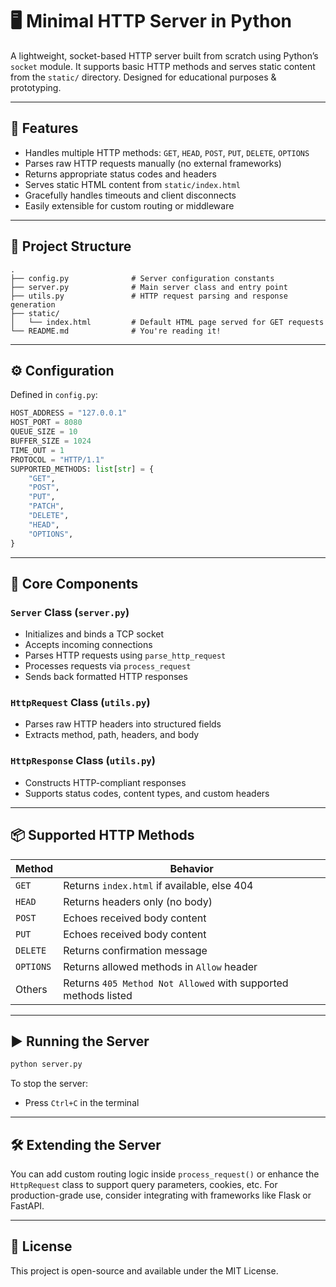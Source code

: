 # 🖥️ Minimal HTTP Server in Python

A lightweight, socket-based HTTP server built from scratch using Python’s `socket` module. It supports basic HTTP methods and serves static content from the `static/` directory. Designed for educational purposes & prototyping.

---

## 🚀 Features

- Handles multiple HTTP methods: `GET`, `HEAD`, `POST`, `PUT`, `DELETE`, `OPTIONS`
- Parses raw HTTP requests manually (no external frameworks)
- Returns appropriate status codes and headers
- Serves static HTML content from `static/index.html`
- Gracefully handles timeouts and client disconnects
- Easily extensible for custom routing or middleware

---

## 🧱 Project Structure

```plaintext
.
├── config.py              # Server configuration constants
├── server.py              # Main server class and entry point
├── utils.py               # HTTP request parsing and response generation
├── static/
│   └── index.html         # Default HTML page served for GET requests
└── README.md              # You're reading it!
```

---

## ⚙️ Configuration

Defined in `config.py`:

```python
HOST_ADDRESS = "127.0.0.1"
HOST_PORT = 8080
QUEUE_SIZE = 10
BUFFER_SIZE = 1024
TIME_OUT = 1
PROTOCOL = "HTTP/1.1"
SUPPORTED_METHODS: list[str] = {
    "GET",
    "POST",
    "PUT",
    "PATCH",
    "DELETE",
    "HEAD",
    "OPTIONS",
}
```

---

## 🧩 Core Components

### `Server` Class (`server.py`)
- Initializes and binds a TCP socket
- Accepts incoming connections
- Parses HTTP requests using `parse_http_request`
- Processes requests via `process_request`
- Sends back formatted HTTP responses

### `HttpRequest` Class (`utils.py`)
- Parses raw HTTP headers into structured fields
- Extracts method, path, headers, and body

### `HttpResponse` Class (`utils.py`)
- Constructs HTTP-compliant responses
- Supports status codes, content types, and custom headers

---

## 📦 Supported HTTP Methods

| Method   | Behavior                                                                 |
|----------|--------------------------------------------------------------------------|
| `GET`    | Returns `index.html` if available, else 404                              |
| `HEAD`   | Returns headers only (no body)                                           |
| `POST`   | Echoes received body content                                             |
| `PUT`    | Echoes received body content                                             |
| `DELETE` | Returns confirmation message                                             |
| `OPTIONS`| Returns allowed methods in `Allow` header                                |
| Others   | Returns `405 Method Not Allowed` with supported methods listed           |

---

## ▶️ Running the Server

```bash
python server.py
```

To stop the server:

- Press `Ctrl+C` in the terminal

---

## 🛠️ Extending the Server

You can add custom routing logic inside `process_request()` or enhance the `HttpRequest` class to support query parameters, cookies, etc. For production-grade use, consider integrating with frameworks like Flask or FastAPI.

---

## 📜 License

This project is open-source and available under the MIT License.